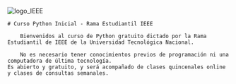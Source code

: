 ![logo_IEEE](https://user-images.githubusercontent.com/49319393/107089393-523b8d80-67dd-11eb-9bc9-b24c0565d9cc.png)
    

    # Curso Python Inicial - Rama Estudiantil IEEE
    
        Bienvenidos al curso de Python gratuito dictado por la Rama Estudiantil de IEEE de la Universidad Tecnológica Nacional. 
    
        No es necesario tener conocimientos previos de programación ni una computadora de última tecnología.
    Es abierto y gratuito, y será acompañado de clases quincenales online y clases de consultas semanales. 
    
    
